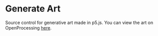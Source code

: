 # Generate Art

Source control for generative art made in p5.js. You can view the art on OpenProcessing [here](https://openprocessing.org/user/334916?o=1view=sketches).
